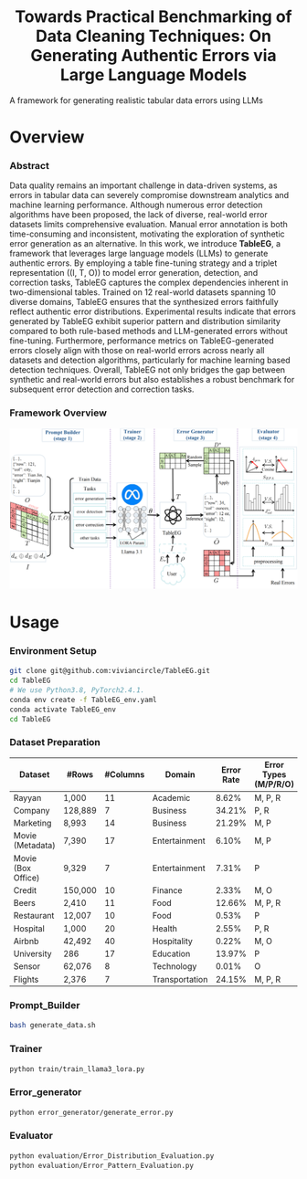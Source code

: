 <h1 align="center">Towards Practical Benchmarking of Data Cleaning Techniques: On Generating Authentic Errors via Large Language Models</h1>
A framework for generating realistic tabular data errors using LLMs

# Overview

### Abstract

Data quality remains an important challenge in data-driven systems, as errors in tabular data can severely compromise downstream analytics and machine learning performance. Although numerous error detection algorithms have been proposed, the lack of diverse, real-world error datasets limits comprehensive evaluation. Manual error annotation is both time-consuming and inconsistent, motivating the exploration of synthetic error generation as an alternative. In this work, we introduce **TableEG**, a framework that leverages large language models (LLMs) to generate authentic errors. By employing a table fine-tuning strategy and a triplet representation \((I, T, O)\) to model error generation, detection, and correction tasks, TableEG captures the complex dependencies inherent in two-dimensional tables. Trained on 12 real-world datasets spanning 10 diverse domains, TableEG ensures that the synthesized errors faithfully reflect authentic error distributions. Experimental results indicate that errors generated by TableEG exhibit superior pattern and distribution similarity compared to both rule-based methods and LLM-generated errors without fine-tuning. Furthermore, performance metrics on TableEG-generated errors closely align with those on real-world errors across nearly all datasets and detection algorithms, particularly for machine learning based detection techniques. Overall, TableEG not only bridges the gap between synthetic and real-world errors but also establishes a robust benchmark for subsequent error detection and correction tasks.

### Framework Overview

![framework_00](./readme_img/framework_00.png)

# Usage

### Environment Setup
```bash
git clone git@github.com:viviancircle/TableEG.git
cd TableEG
# We use Python3.8, PyTorch2.4.1.
conda env create -f TableEG_env.yaml
conda activate TableEG_env
cd TableEG
```

### Dataset Preparation
| Dataset            | #Rows  | #Columns | Domain         | Error Rate | Error Types (M/P/R/O) |
|--------------------|--------|----------|---------------|------------|----------------------|
| Rayyan            | 1,000  | 11       | Academic      | 8.62%      | M, P, R |
| Company           | 128,889| 7        | Business      | 34.21%     | P, R |
| Marketing         | 8,993  | 14       | Business      | 21.29%     | M, P |
| Movie (Metadata)  | 7,390  | 17       | Entertainment | 6.10%      | M, P |
| Movie (Box Office)| 9,329  | 7        | Entertainment | 7.31%      | P |
| Credit            | 150,000| 10       | Finance       | 2.33%      | M, O |
| Beers             | 2,410  | 11       | Food          | 12.66%     | M, P, R |
| Restaurant        | 12,007 | 10       | Food          | 0.53%      | P |
| Hospital         | 1,000  | 20       | Health        | 2.55%      | P, R |
| Airbnb            | 42,492 | 40       | Hospitality   | 0.22%      | M, O |
| University        | 286    | 17       | Education     | 13.97%     | P |
| Sensor           | 62,076 | 8        | Technology    | 0.01%      | O |
| Flights          | 2,376  | 7        | Transportation| 24.15%     | M, P, R |


### Prompt_Builder
```bash
bash generate_data.sh
```

### Trainer
```bash
python train/train_llama3_lora.py
```

### Error_generator
```bash
python error_generator/generate_error.py
```

### Evaluator
```bash
python evaluation/Error_Distribution_Evaluation.py
python evaluation/Error_Pattern_Evaluation.py
```





